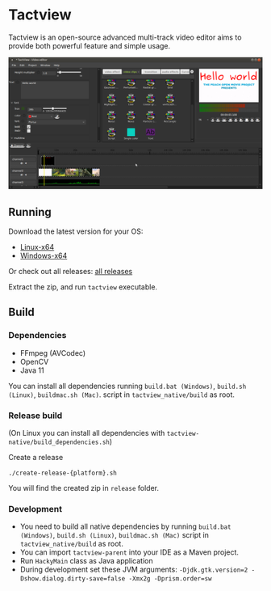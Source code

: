 # Tactview

Tactview is an open-source advanced multi-track video editor aims to provide both powerful feature and simple usage.

![Screenshot](/images/screenshot-1.png)

## Running

Download the latest version for your OS:
  
  - [Linux-x64](https://helospark.com/tactview/download/tactview_linux64_snapshot.zip)
  - [Windows-x64](https://helospark.com/tactview/download/tactview_win64_snapshot.zip)

Or check out all releases: [all releases](https://helospark.com/tactview/download/)

Extract the zip, and run `tactview` executable.

## Build

### Dependencies


 - FFmpeg (AVCodec)
 - OpenCV
 - Java 11


You can install all dependencies running `build.bat (Windows)`, `build.sh (Linux)`, `buildmac.sh (Mac)`. script in `tactview_native/build` as root.

### Release build

(On Linux you can install all dependencies with `tactview-native/build_dependencies.sh`)

Create a release

	./create-release-{platform}.sh

You will find the created zip in `release` folder.

### Development

 - You need to build all native dependencies by running `build.bat (Windows)`, `build.sh (Linux)`, `buildmac.sh (Mac)` script in `tactview_native/build` as root. 
 - You can import `tactview-parent` into your IDE as a Maven project.
 - Run `HackyMain` class as Java application
 - During development set these JVM arguments: `-Djdk.gtk.version=2 -Dshow.dialog.dirty-save=false -Xmx2g -Dprism.order=sw`
